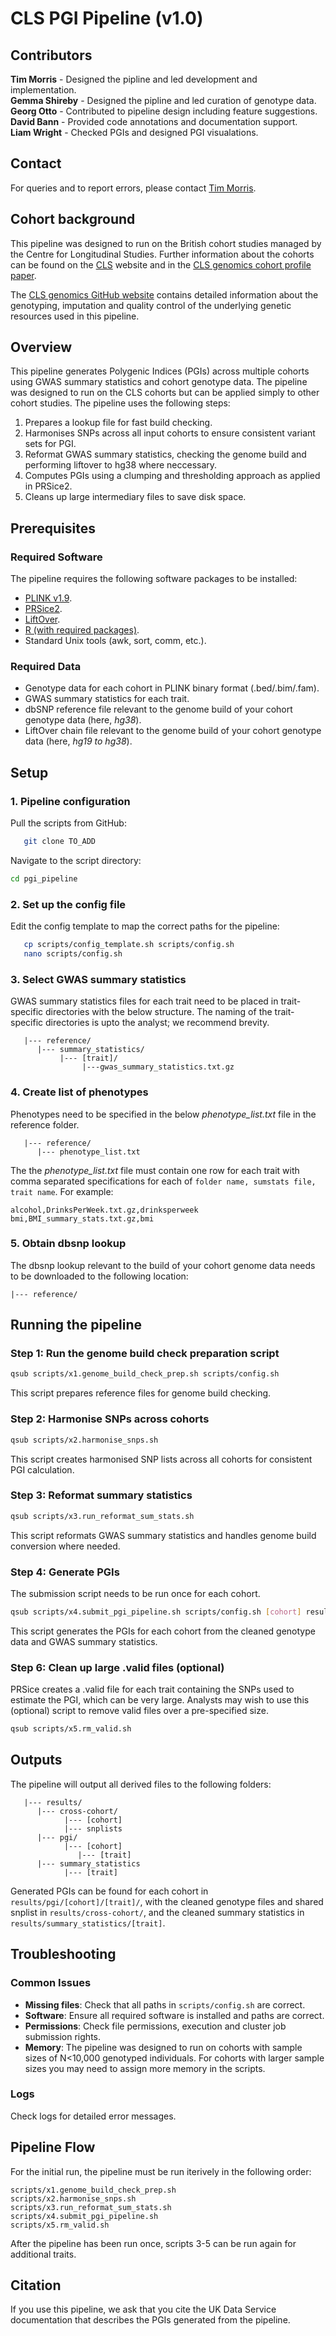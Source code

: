 # CLS PGI Pipeline (v1.0)

## Contributors
**Tim Morris**	- Designed the pipline and led development and implementation.  
**Gemma Shireby** - Designed the pipline and led curation of genotype data.  
**Georg Otto** - Contributed to pipeline design including feature suggestions.  
**David Bann** - Provided code annotations and documentation support.  
**Liam Wright** - Checked PGIs and designed PGI visualations.

## Contact
For queries and to report errors, please contact [Tim Morris](mailto:t.t.morris@ucl.ac.uk).

## Cohort background
This pipeline was designed to run on the British cohort studies managed by the Centre for Longitudinal Studies. Further information about the cohorts can be found on the [CLS](https://cls.ucl.ac.uk/) website and in the [CLS genomics cohort profile paper](https://www.medrxiv.org/content/10.1101/2024.11.06.24316761v1). 

The [CLS genomics GitHub website](https://cls-genetics.github.io/) contains detailed information about the genotyping, imputation and quality control of the underlying genetic resources used in this pipeline. 

## Overview
This pipeline generates Polygenic Indices (PGIs) across multiple cohorts using GWAS summary statistics and cohort genotype data. The pipeline was designed to run on the CLS cohorts but can be applied simply to other cohort studies. The pipeline uses the following steps:
1. Prepares a lookup file for fast build checking. 
2. Harmonises SNPs across all input cohorts to ensure consistent variant sets for PGI.
3. Reformat GWAS summary statistics, checking the genome build and performing liftover to hg38 where neccessary. 
4. Computes PGIs using a clumping and thresholding approach as applied in PRSice2.
5. Cleans up large intermediary files to save disk space. 

## Prerequisites
### Required Software
The pipeline requires the following software packages to be installed: 
- [PLINK v1.9](https://www.cog-genomics.org/plink/).
- [PRSice2](https://choishingwan.github.io/PRSice/).
- [LiftOver](https://genome-store.ucsc.edu/).
- [R (with required packages)](https://cran.r-project.org/).
- Standard Unix tools (awk, sort, comm, etc.).

### Required Data
- Genotype data for each cohort in PLINK binary format (.bed/.bim/.fam).
- GWAS summary statistics for each trait.
- dbSNP reference file relevant to the genome build of your cohort genotype data (here, _hg38_).
- LiftOver chain file relevant to the genome build of your cohort genotype data (here, _hg19 to hg38_).

## Setup
###
### 1. Pipeline configuration

   Pull the scripts from GitHub: 
```bash
   git clone TO_ADD
   ```
   Navigate to the script directory:
   ```bash
   cd pgi_pipeline
   ```

### 2. Set up the config file

   Edit the config template to map the correct paths for the pipeline:
```bash
   cp scripts/config_template.sh scripts/config.sh
   nano scripts/config.sh
   ```

### 3. Select GWAS summary statistics

   GWAS summary statistics files for each trait need to be placed in trait-specific directories with the below structure. The naming of the trait-specific directories is upto the analyst; we recommend brevity.

```
   |--- reference/
      |--- summary_statistics/
           |--- [trait]/
                |---gwas_summary_statistics.txt.gz
```

### 4. Create list of phenotypes
   Phenotypes need to be specified in the below _phenotype_list.txt_ file in the reference folder. 

```
   |--- reference/
      |--- phenotype_list.txt
```

   The the _phenotype_list.txt_ file must contain one row for each trait with comma separated specifications for each of `folder name, sumstats file, trait name`. For example:
   ```
   alcohol,DrinksPerWeek.txt.gz,drinksperweek
   bmi,BMI_summary_stats.txt.gz,bmi
   ```

### 5. Obtain dbsnp lookup
   The dbsnp lookup relevant to the build of your cohort genome data needs to be downloaded to the following location:
   ```
   |--- reference/
   ```

## Running the pipeline
### Step 1: Run the genome build check preparation script
```bash
qsub scripts/x1.genome_build_check_prep.sh scripts/config.sh
```
This script prepares reference files for genome build checking. 

### Step 2: Harmonise SNPs across cohorts  
```bash
qsub scripts/x2.harmonise_snps.sh
```
This script creates harmonised SNP lists across all cohorts for consistent PGI calculation. 

### Step 3: Reformat summary statistics
```bash
qsub scripts/x3.run_reformat_sum_stats.sh
```
This script reformats GWAS summary statistics and handles genome build conversion where needed.

### Step 4: Generate PGIs
The submission script needs to be run once for each cohort.

```bash
qsub scripts/x4.submit_pgi_pipeline.sh scripts/config.sh [cohort] results/cross_cohort/[cohort]/[cohort]_cross_cohort
```
This script generates the PGIs for each cohort from the cleaned genotype data and GWAS summary statistics.

### Step 6: Clean up large .valid files (optional)
PRSice creates a .valid file for each trait containing the SNPs used to estimate the PGI, which can be very large. Analysts may wish to use this (optional) script to remove valid files over a pre-specified size. 
```bash
qsub scripts/x5.rm_valid.sh
```

## Outputs
The pipeline will output all derived files to the following folders:
```
   |--- results/
      |--- cross-cohort/
            |--- [cohort]
            |--- snplists
      |--- pgi/
            |--- [cohort]
               |--- [trait]
      |--- summary_statistics
            |--- [trait]
```

Generated PGIs can be found for each cohort in `results/pgi/[cohort]/[trait]/`, with the cleaned genotype files and shared snplist in `results/cross-cohort/`, and the cleaned summary statistics in `results/summary_statistics/[trait]`.

## Troubleshooting
### Common Issues
- **Missing files**: Check that all paths in `scripts/config.sh` are correct.
- **Software**: Ensure all required software is installed and paths are correct.
- **Permissions**: Check file permissions, execution and cluster job submission rights.
- **Memory**: The pipeline was designed to run on cohorts with sample sizes of N<10,000 genotyped individuals. For cohorts with larger sample sizes you may need to assign more memory in the scripts. 

### Logs
Check logs for detailed error messages.

## Pipeline Flow
For the initial run, the pipeline must be run iterively in the following order:
```
scripts/x1.genome_build_check_prep.sh
scripts/x2.harmonise_snps.sh
scripts/x3.run_reformat_sum_stats.sh
scripts/x4.submit_pgi_pipeline.sh
scripts/x5.rm_valid.sh
```
After the pipeline has been run once, scripts 3-5 can be run again for additional traits. 

## Citation
If you use this pipeline, we ask that you cite the UK Data Service documentation that describes the PGIs generated from the pipeline.
